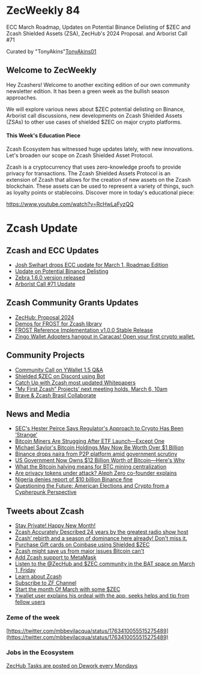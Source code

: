 # ZecWeekly 84

ECC March Roadmap, Updates on Potential Binance Delisting of $ZEC and Zcash Shielded Assets (ZSA), ZecHub's 2024 Proposal. and Arborist Call #71 

Curated by "TonyAkins"[TonyAkins01](https://twitter.com/TonyAkins01)

## Welcome to ZecWeekly

Hey Zcashers! Welcome to another exciting edition of our own community newsletter edition. It has been a green week as the bullish season approaches.

We will explore various news about $ZEC potential delisting on Binance, Arborist call discussions, new developments on Zcash Shielded Assets (ZSAs) to other use cases of shielded $ZEC on major crypto platforms. 

#### This Week's Education Piece

Zcash Ecosystem has witnessed  huge updates lately, with new innovations. Let's broaden our scope on Zcash Shielded Asset Protocol. 

Zcash is a cryptocurrency that uses zero-knowledge proofs to provide privacy for transactions. The Zcash Shielded Assets Protocol is an extension of Zcash that allows for the creation of new assets on the Zcash blockchain. These assets can be used to represent a variety of things, such as loyalty points or stablecoins. Discover more in today's educational piece:

https://www.youtube.com/watch?v=RcHwLaFyzQQ



# Zcash Update

## Zcash and ECC Updates

- [Josh Swihart drops ECC update for March 1, Roadmap Edition](https://forum.zcashcommunity.com/t/ecc-update-for-march-1-roadmap-edition/46963)
- [Update on Potential Binance Delisting](https://forum.zcashcommunity.com/t/important-potential-binance-delisting/45954/459)
- [Zebra 1.6.0 version released](https://zfnd.org/zebra-1-6-0-release/)
- [Arborist Call #71 Update](https://t.co/0K6mvVkrt0)

## Zcash Community Grants Updates

- [ZecHub: Proposal 2024](https://forum.zcashcommunity.com/t/zechub-proposal-2024/46077/32)
- [Demos for FROST for Zcash library](https://t.co/aJUXPjsATI)
- [FROST Reference Implementation v1.0.0 Stable Release](https://zfnd.org/frost-reference-implementation-v1-0-0-stable-release/)
- [Zingo Wallet Adopters hangout in Caracas! Open your first crypto wallet.](https://twitter.com/ZingoLabs/status/1763714731594879174)


## Community Projects

- [Community Call on YWallet 1.5 Q&A](https://www.youtube.com/live/zViCDgMZEFM?si=up9tl_XJyTaAxil3)
- [Shielded $ZEC on Discord using Bot](https://t.co/B1Ac96KoIh)
- [Catch Up with Zcash most updated Whitepapers](https://whitepaper.io/document/645/zcash-whitepaper)
- [“My First Zcash” Projects’ next meeting holds, March 6, 10am](https://twitter.com/zcash/status/1762894410419777884)
- [Brave & Zcash Brasil Collaborate](https://free2z.cash/ZcashBR/zpage/zcash-and-brave-brasil)


## News and Media

- [SEC's Hester Peirce Says Regulator's Approach to Crypto Has Been ’Strange’](https://decrypt.co/219959?p=219959)
- [Bitcoin Miners Are Strugging After ETF Launch—Except One](https://decrypt.co/219954/bitcoin-mining-company-shares-lag-behind-bitcoin-etf)
- [Michael Saylor's Bitcoin Holdings May Now Be Worth Over $1 Billion](https://decrypt.co/219920/michael-saylor-personal-bitcoin-stash-now-worth-over-1-billion)
- [Binance drops naira from P2P platform amid government scrutiny](https://cointelegraph.com/news/binance-drops-naira-government-scrutiny)
- [US Government Now Owns $12 Billion Worth of Bitcoin—Here's Why](https://decrypt.co/219720/us-government-owns-12-billion-worth-bitcoin-heres-why)
- [What the Bitcoin halving means for BTC mining centralization](https://cointelegraph.com/news/bitcoin-halving-btc-mining-centralization)
- [Are privacy tokens under attack? Aleph Zero co-founder explains](https://cointelegraph.com/news/privacy-tokens-under-attack-aleph-zero)
- [Nigeria denies report of $10 billion Binance fine](https://cointelegraph.com/news/nigeria-denies-report-of-10-billion-binance-fine)
- [Questioning the Future: American Elections and Crypto from a Cypherpunk Perspective](https://www.cypherpunktimes.com/questioning-the-future-american-elections-and-crypto-from-a-cypherpunk-perspective/)

## Tweets about Zcash

- [Stay Private! Happy New Month!](https://twitter.com/zcashesp/status/1763564861383143731)
- [Zcash Accurately Described 24 years by the greatest radio show host](https://twitter.com/zksquirrel/status/1762513742426669210)
- [Zcash’ rebirth and a season of dominance here already! Don't miss it.](https://twitter.com/cryptobink/status/1762909190287450158)
- [Purchase Gift cards on Coinbase using Shielded $ZEC](https://twitter.com/ZecHub/status/1761993899931816012)
- [Zcash might save us from major issues Bitcoin can't](https://twitter.com/In4Crypto/status/1762634135732961528)
- [Add Zcash support to MetaMask](https://twitter.com/ZcashForum/status/1762979516232978916)
- [Listen to the @ZecHub and $ZEC community in the BAT space on March 1, Friday ](https://twitter.com/BAT_Community/status/1763625586830840232)
- [Learn about Zcash](https://twitter.com/zcash/status/1763629240497344888)
- [Subscribe to ZF Channel](https://www.youtube.com/@zcashfoundation)
- [Start the month Of March with some $ZEC ](https://twitter.com/ZecHub/status/1762944401918038306)
- [Ywallet user explains his ordeal with the app, seeks helps and tip from fellow users](https://twitter.com/ZcashForum/status/1762265585352950025)


### Zeme of the week

[https://twitter.com/mbbevilacqua/status/1763410055515275489](https://twitter.com/mbbevilacqua/status/1763410055515275489)




### Jobs in the Ecosystem

[ZecHub Tasks are posted on Dework every Mondays](https://app.dework.xyz/zechub-2424)
